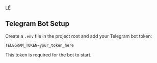 LÉ

## Telegram Bot Setup

Create a `.env` file in the project root and add your Telegram bot token:

```
TELEGRAM_TOKEN=your_token_here
```

This token is required for the bot to start.
